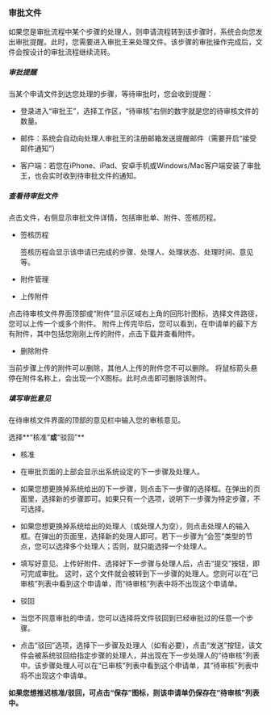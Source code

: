 ### 审批文件

  如果您是审批流程中某个步骤的处理人，则申请流程转到该步骤时，系统会向您发出审批提醒。此时，您需要进入审批王来处理文件。该步骤的审批操作完成后，文件会按设计的审批流程继续流转。

##### 审批提醒

当某个申请文件到达您处理的步骤，等待审批时，您会收到提醒：

- 登录进入“审批王”，选择工作区，“待审核”右侧的数字就是您的待审核文件的数量。

- 邮件：系统会自动向处理人审批王的注册邮箱发送提醒邮件（需要开启“接受邮件通知”）

- 客户端：若您在iPhone、iPad、安卓手机或Windows/Mac客户端安装了审批王，也会实时收到待审批文件的通知。


##### 查看待审批文件

  点击文件，右侧显示审批文件详情，包括审批单、附件、签核历程。

- 签核历程

  签核历程会显示该申请已完成的步骤、处理人、处理状态、处理时间、意见等。

- 附件管理

 - 上传附件

  点击待审核文件界面顶部或“附件”显示区域右上角的回形针图标，选择文件路径，您可以上传一个或多个附件。
  附件上传完毕后，您可以看到，在申请单的最下方有附件，其中包括您刚刚上传的附件，点击下载并查看附件。

 - 删除附件

  当前步骤上传的附件可以删除，其他人上传的附件您不可以删除。
  将鼠标箭头悬停在附件名称上，会出现一个X图标。此时点击即可删除该附件。

##### 填写审批意见

  在待审核文件界面的顶部的意见栏中输入您的审核意见。
  
  选择**“核准”**或**“驳回”**

- 核准

 - 在审批页面的上部会显示出系统设定的下一步骤及处理人。

 - 如果您想更换掉系统给出的下一步骤，则点击下一步骤的选择框。在弹出的页面里，选择新的步骤即可。如果只有一个选项，说明下一步骤为特定步骤，不可选择。

 - 如果您想更换掉系统给出的处理人（或处理人为空），则点击处理人的输入框。在弹出的页面里，选择新的处理人即可。若下一步骤为“会签”类型的节点，您可以选择多个处理人；否则，就只能选择一个处理人。

 - 填写好意见、上传好附件、选择好下一步骤与处理人后，点击“提交”按钮，即可完成审批。
这时，这个文件就会被转到下一步骤的处理人。您则可以在“已审核”列表中看到这个申请单，而“待审核”列表中将不出现这个申请单。

- 驳回

 - 当您不同意审批的申请，您可以选择将文件驳回到已经审批过的任意一个步骤。
 - 点击“驳回”选项，选择下一步骤及处理人（如有必要），点击“发送”按钮，该文件会被系统驳回给指定步骤的处理人，并出现在下一步处理人的“待审核”列表中。该步骤处理人可以在“已审核”列表中看到这个申请单，其“待审核”列表中将不出现这个申请单。

**如果您想推迟核准/驳回，可点击“保存”图标，则该申请单仍保存在“待审核”列表中。**
